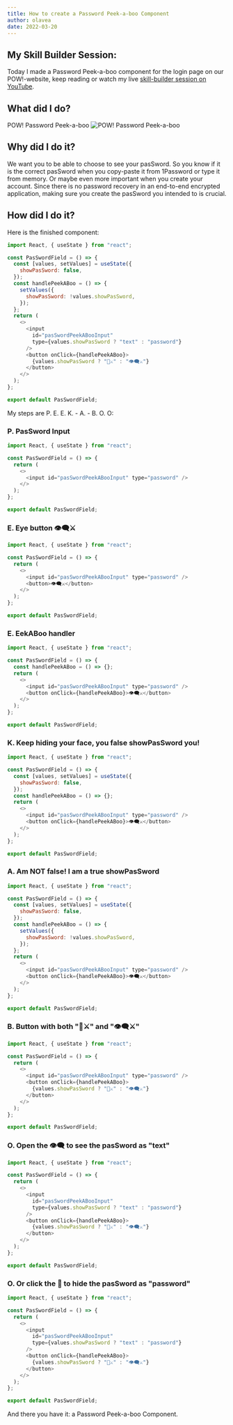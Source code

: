 ```yaml
---
title: How to create a Password Peek-a-boo Component
author: olavea
date: 2022-03-20
---
```


## My Skill Builder Session:

Today I made a Password Peek-a-boo component for the login page on our POW!-website, keep reading or watch my live [skill-builder session on YouTube](https://youtu.be/_MqchVYIaH0).

## What did I do?

POW! Password Peek-a-boo
![POW! Password Peek-a-boo](OlaCast-20-POW-Day-51-POW-Password-Peek-a-boo-41.png)

## Why did I do it?

We want you to be able to choose to see your pasSword. So you know if it is the correct pasSword when you copy-paste it from 1Password or type it from memory. Or maybe even more important when you create your account. Since there is no password recovery in an end-to-end encrypted application, making sure you create the pasSword you intended to is crucial.

## How did I do it?

Here is the finished component:

```js
import React, { useState } from "react";

const PasSwordField = () => {
  const [values, setValues] = useState({
    showPasSword: false,
  });
  const handlePeekABoo = () => {
    setValues({
      showPasSword: !values.showPasSword,
    });
  };
  return (
    <>
      <input
        id="pasSwordPeekABooInput"
        type={values.showPasSword ? "text" : "password"}
      />
      <button onClick={handlePeekABoo}>
        {values.showPasSword ? "🎩⚔️" : "👁️‍🗨️⚔️"}
      </button>
    </>
  );
};

export default PasSwordField;
```

My steps are P. E. E. K. - A. - B. O. O:

### P. PasSword Input

```js
import React, { useState } from "react";

const PasSwordField = () => {
  return (
    <>
      <input id="pasSwordPeekABooInput" type="password" />
    </>
  );
};

export default PasSwordField;
```

### E. Eye button 👁️‍🗨️⚔️

```js
import React, { useState } from "react";

const PasSwordField = () => {
  return (
    <>
      <input id="pasSwordPeekABooInput" type="password" />
      <button>👁️‍🗨️⚔️</button>
    </>
  );
};

export default PasSwordField;
```

### E. EekABoo handler

```js
import React, { useState } from "react";

const PasSwordField = () => {
  const handlePeekABoo = () => {};
  return (
    <>
      <input id="pasSwordPeekABooInput" type="password" />
      <button onClick={handlePeekABoo}>👁️‍🗨️⚔️</button>
    </>
  );
};

export default PasSwordField;
```

### K. Keep hiding your face, you false showPasSword you!

```js
import React, { useState } from "react";

const PasSwordField = () => {
  const [values, setValues] = useState({
    showPasSword: false,
  });
  const handlePeekABoo = () => {};
  return (
    <>
      <input id="pasSwordPeekABooInput" type="password" />
      <button onClick={handlePeekABoo}>👁️‍🗨️⚔️</button>
    </>
  );
};

export default PasSwordField;
```

### A. Am NOT false! I am a true showPasSword

```js
import React, { useState } from "react";

const PasSwordField = () => {
  const [values, setValues] = useState({
    showPasSword: false,
  });
  const handlePeekABoo = () => {
    setValues({
      showPasSword: !values.showPasSword,
    });
  };
  return (
    <>
      <input id="pasSwordPeekABooInput" type="password" />
      <button onClick={handlePeekABoo}>👁️‍🗨️⚔️</button>
    </>
  );
};

export default PasSwordField;
```

### B. Button with both "🎩⚔️" and "👁️‍🗨️⚔️"

```js
import React, { useState } from "react";

const PasSwordField = () => {
  return (
    <>
      <input id="pasSwordPeekABooInput" type="password" />
      <button onClick={handlePeekABoo}>
        {values.showPasSword ? "🎩⚔️" : "👁️‍🗨️⚔️"}
      </button>
    </>
  );
};

export default PasSwordField;
```

### O. Open the 👁️‍🗨️ to see the pasSword as "text"

```js
import React, { useState } from "react";

const PasSwordField = () => {
  return (
    <>
      <input
        id="pasSwordPeekABooInput"
        type={values.showPasSword ? "text" : "password"}
      />
      <button onClick={handlePeekABoo}>
        {values.showPasSword ? "🎩⚔️" : "👁️‍🗨️⚔️"}
      </button>
    </>
  );
};

export default PasSwordField;
```

### O. Or click the 🎩 to hide the pasSword as "password"

```js
import React, { useState } from "react";

const PasSwordField = () => {
  return (
    <>
      <input
        id="pasSwordPeekABooInput"
        type={values.showPasSword ? "text" : "password"}
      />
      <button onClick={handlePeekABoo}>
        {values.showPasSword ? "🎩⚔️" : "👁️‍🗨️⚔️"}
      </button>
    </>
  );
};

export default PasSwordField;
```

And there you have it: a Password Peek-a-boo Component.
